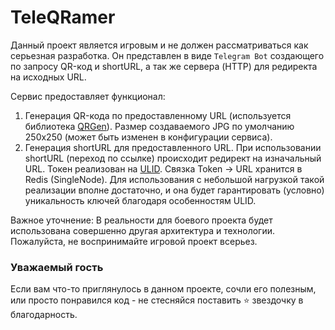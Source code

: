 # TeleQRamer

Данный проект является игровым и не должен рассматриваться как серьезная разработка.
Он представлен в виде `Telegram Bot` создающего по запросу QR-код и shortURL, а так же сервера (HTTP) для редиректа на исходных URL.

Сервис предоставляет функционал:
1) Генерация QR-кода по предоставленному URL (используется библиотека [QRGen](https://github.com/kenglxn/QRGen)). 
Размер создаваемого JPG по умолчанию 250x250 (может быть изменен в конфигурации сервиса).
2) Генерация shortURL для предоставленного URL. При использовании shortURL (переход по ссылке) происходит редирект на изначальный URL.
Токен реализован на [ULID](https://github.com/ulid/spec). Связка Token -> URL хранится в Redis (SingleNode).
Для использования с небольшой нагрузкой такой реализации вполне достаточно, и она будет гарантировать (условно) уникальность ключей благодаря особенностям ULID.

Важное уточнение:
В реальности для боевого проекта будет использована совершенно другая архитектура и технологии. Пожалуйста, не воспринимайте игровой проект всерьез.

### Уважаемый гость
Если вам что-то приглянулось в данном проекте, сочли его полезным, или просто понравился код - не стесняйся поставить ⭐ звездочку в благодарность.
